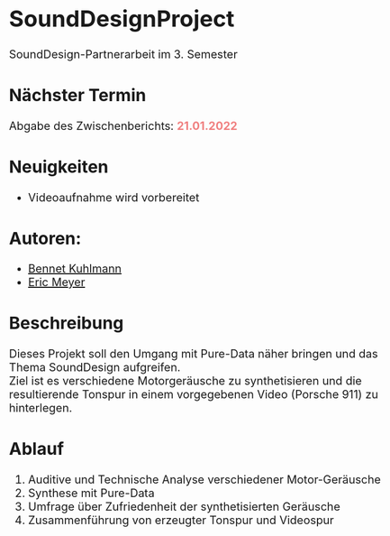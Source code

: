 # SoundDesignProject
<body style="font-size: 20px">
SoundDesign-Partnerarbeit im 3. Semester

<h2>Nächster Termin</h2>
<p>
Abgabe des Zwischenberichts: <strong style="color: lightcoral">21.01.2022</strong>
</p>
<h2>Neuigkeiten</h2>
<ul>
<li>Videoaufnahme wird vorbereitet</li>
</ul>

<h2>Autoren:</h2>
<ul>
<li><a href="https://github.com/bennetKuhlmann/">Bennet Kuhlmann</a></li>
<li><a href="https://github.com/CyberDev01">Eric Meyer</a></li>
</ul>

<h2>Beschreibung</h2>
<p>
Dieses Projekt soll den Umgang mit Pure-Data näher bringen und das Thema SoundDesign aufgreifen. <br>
Ziel ist es verschiedene Motorgeräusche zu synthetisieren und die resultierende Tonspur 
in einem vorgegebenen Video (Porsche 911) zu hinterlegen.
</p>

<h2>Ablauf</h2>
<ol>
<li>Auditive und Technische Analyse verschiedener Motor-Geräusche</li>
<li>Synthese mit Pure-Data</li>
<li>Umfrage über Zufriedenheit der synthetisierten Geräusche</li>
<li>Zusammenführung von erzeugter Tonspur und Videospur</li>
</ol>
</body>
